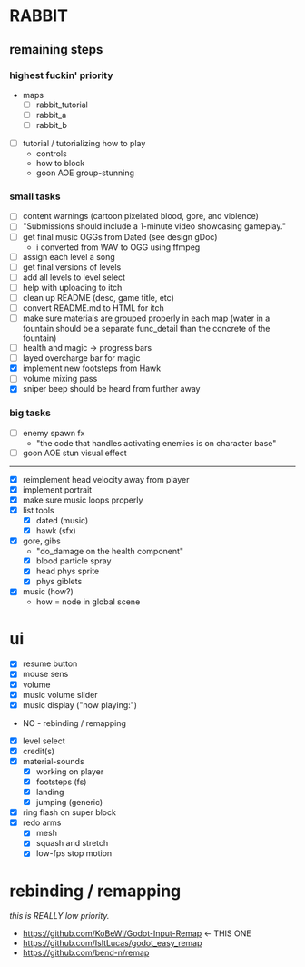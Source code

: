 # RABBIT

## remaining steps

### highest fuckin' priority

- maps
  - [ ] rabbit_tutorial
  - [ ] rabbit_a
  - [ ] rabbit_b
- [ ] tutorial / tutorializing how to play
  - controls
  - how to block
  - goon AOE group-stunning

### small tasks

- [ ] content warnings (cartoon pixelated blood, gore, and violence)
- [ ] "Submissions should include a 1-minute video showcasing gameplay."
- [ ] get final music OGGs from Dated (see design gDoc)
  - i converted from WAV to OGG using ffmpeg
- [ ] assign each level a song
- [ ] get final versions of levels
- [ ] add all levels to level select
- [ ] help with uploading to itch
- [ ] clean up README (desc, game title, etc)
- [ ] convert README.md to HTML for itch
- [ ] make sure materials are grouped properly in each map (water in a fountain should be a separate func_detail than the concrete of the fountain)
- [ ] health and magic -> progress bars
- [ ] layed overcharge bar for magic
- [x] implement new footsteps from Hawk
- [ ] volume mixing pass
- [x] sniper beep should be heard from further away

### big tasks

- [ ] enemy spawn fx
  - "the code that handles activating enemies is on character base"
- [ ] goon AOE stun visual effect

---

- [x] reimplement head velocity away from player
- [x] implement portrait
- [x] make sure music loops properly
- [x] list tools
  - [x] dated (music)
  - [x] hawk (sfx)
- [x] gore, gibs
  - "do_damage on the health component"
  - [x] blood particle spray
  - [x] head phys sprite
  - [x] phys giblets
- [x] music (how?)
  - how = node in global scene

# ui

- [x] resume button
- [x] mouse sens
- [x] volume
- [x] music volume slider
- [x] music display ("now playing:")
- NO - rebinding / remapping
- [x] level select
- [x] credit(s)
- [x] material-sounds
  - [x] working on player
  - [x] footsteps (fs)
  - [x] landing
  - [x] jumping (generic)
- [x] ring flash on super block
- [x] redo arms
  - [x] mesh
  - [x] squash and stretch
  - [x] low-fps stop motion

# rebinding / remapping

_this is REALLY low priority._

- https://github.com/KoBeWi/Godot-Input-Remap <- THIS ONE
- https://github.com/IsItLucas/godot_easy_remap
- https://github.com/bend-n/remap
